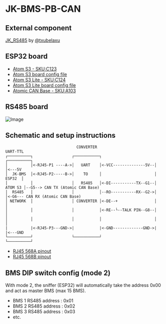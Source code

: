 # JK-BMS-PB-CAN

## External component

[JK_RS485](https://github.com/txubelaxu/esphome-jk-bms/blob/main/components/jk_rs485_bms/README.md) by [@txubelaxu](https://github.com/txubelaxu)

## ESP32 board

- [Atom S3 - SKU:C123](https://docs.m5stack.com/en/core/AtomS3)
- [Atom S3 board config file](../packages/board/board_atom-s3-display.yaml)
- [Atom S3 Lite - SKU:C124](https://docs.m5stack.com/en/core/AtomS3%20Lite)
- [Atom S3 Lite board config file](../packages/board/board_atom-s3-lite.yaml)
- [Atomic CAN Base - SKU:A103](https://docs.m5stack.com/en/atom/Atomic%20CAN%20Base)

## RS485 board

![Image](../images/MAX485_UART-RS485.jpg "MAX485 UART-RS485")

## Schematic and setup instructions

```
                               CONVERTER                           UART-TTL
┌──────────┐                 ┌───────────┐                       ┌──────────┐
│          │<-RJ45-P1 ----A->│   UART    │<-VCC--------------5V--│          │<---5V
│  JK-BMS  │<-RJ45-P2-----B->│    TO     │                       │   ESP32  │
│          │                 │   RS485   │<-DI-----------TX--G1--│  ATOM S3 │--G5--> CAN TX (Atomic CAN Base)
│  RS485   │                 │           │--RO-----------RX--G2->│          │<-G6--- CAN RX (Atomic CAN Base)
│ NETWORK  │                 │ CONVERTER │<-DE--+                │          │
│          │                 │           │<-RE--└--TALK PIN--G8--│          │
│          │                 │           │                       │          │
|          |<-RJ45-P3---GND->|           |<-GND-------------GND->|          |<---GND
└──────────┘                 └───────────┘                       └──────────┘
```
- [RJ45 568A pinout](../images/RJ45-Pinout-T568A.jpg)
- [RJ45 568B pinout](../images/RJ45-Pinout-T568B.jpg)

## BMS DIP switch config (mode 2)

With mode 2, the sniffer (ESP32) will automatically take the address 0x00 and act as master BMS (max 15 BMS).

- BMS 1 RS485 address : 0x01
- BMS 2 RS485 address : 0x02
- BMS 3 RS485 address : 0x03
- etc.

